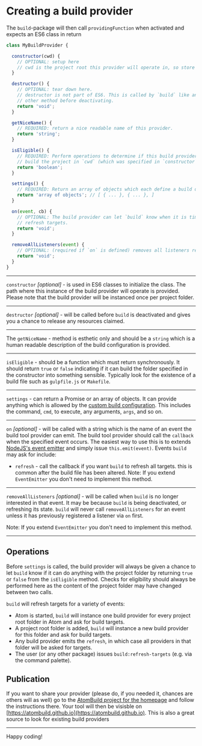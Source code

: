 # Creating a build provider

The `build`-package will then call `providingFunction` when activated and expects an
ES6 class in return
```javascript
class MyBuildProvider {

  constructor(cwd) {
    // OPTIONAL: setup here
    // cwd is the project root this provider will operate in, so store `cwd` in `this`.
  }

  destructor() {
    // OPTIONAL: tear down here.
    // destructor is not part of ES6. This is called by `build` like any
    // other method before deactivating.
    return 'void';
  }

  getNiceName() {
    // REQUIRED: return a nice readable name of this provider.
    return 'string';
  }

  isEligible() {
    // REQUIRED: Perform operations to determine if this build provider can
    // build the project in `cwd` (which was specified in `constructor`).
    return 'boolean';
  }

  settings() {
    // REQUIRED: Return an array of objects which each define a build description.
    return 'array of objects'; // [ { ... }, { ... }, ]
  }

  on(event, cb) {
    // OPTIONAL: The build provider can let `build` know when it is time to
    // refresh targets.
    return 'void';
  }

  removeAllListeners(event) {
    // OPTIONAL: (required if `on` is defined) removes all listeners registered in `on`
    return 'void';
  }
}
```

---

`constructor` _[optional]_ - is used in ES6 classes to initialize the class. The path
where this instance of the build provider will operate is provided.
Please note that the build provider will be instanced once per project folder.

---

`destructor` _[optional]_ - will be called before `build` is deactivated and gives you a chance
to release any resources claimed.

---

The `getNiceName` - method is esthetic only and should be a `string` which is a human readable
description of the build configuration is provided.

---

`isEligible` - should be a function which must return synchronously.
It should return `true` or `false` indicating if it can build the folder specified in the constructor into something
sensible. Typically look for the existence of a build file such as `gulpfile.js` or `Makefile`.

---

`settings` - can return a Promise or an array of objects.
It can provide anything which is allowed by the [custom build configuration](README.md#custom-build-config).
This includes the command, `cmd`, to execute, any arguments, `args`, and so on.

---

`on` _[optional]_ - will be called with a string which is the name of an event the build tool provider can emit. The build
tool provider should call the `callback` when the specified event occurs.
The easiest way to use this is to extends [NodeJS's event emitter](https://nodejs.org/api/events.html#events_class_events_eventemitter) and simply issue `this.emit(event)`.
Events `build` may ask for include:
  * `refresh` - call the callback if you want `build` to refresh all targets.
    this is common after the build file has been altered.
Note: If you extend `EventEmitter` you don't need to implement this method.

---

`removeAllListeners` _[optional]_ - will be called when `build` is no longer interested in that event. It may be because
`build` is being deactivated, or refreshing its state. `build` will never call `removeAllListeners` for an event unless it has
previously registered a listener via `on` first.

Note: If you extend `EventEmitter` you don't need to implement this method.

---

## Operations

Before `settings` is called, the build provider will always be given a chance to
let `build` know if it can do anything with the project folder by returning `true` or `false`
from the `isEligible` method. Checks for eligibility should always be performed here as
the content of the project folder may have changed between two calls.

`build` will refresh targets for a variety of events:
  * Atom is started, `build` will instance one build provider for every project root
    folder in Atom and ask for build targets.
  * A project root folder is added, `build` will instance a new build provider for this
    folder and ask for build targets.
  * Any build provider emits the `refresh`, in which case all providers in that folder
    will be asked for targets.
  * The user (or any other package) issues `build:refresh-targets` (e.g. via the command palette).

## Publication

If you want to share your provider (please do, if you needed it, chances are others will as well)
go to the [AtomBuild project for the homepage](https://github.com/AtomBuild/atombuild.github.io)
and follow the instructions there. Your tool will then be visisble on [https://atombuild.github.io](https://atombuild.github.io). This is also a great source to look
for existing build providers

---

Happy coding!
